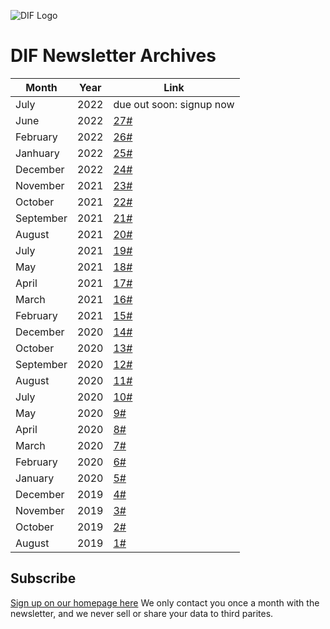 ![DIF Logo](https://raw.githubusercontent.com/decentralized-identity/universal-resolver/master/docs/logo-dif.png)

# DIF Newsletter Archives


| Month | Year | Link | 
| ----------- | -------------- | ---------------- |
| July | 2022 | due out soon: signup now |
| June | 2022 | [27#](https://blog.identity.foundation/dif-monthly-27/) |
| February | 2022 | [26#](https://blog.identity.foundation/dif-monthly-26/) |
| Janhuary | 2022 |[25#](https://blog.identity.foundation/dif-monthly-25/)
| December | 2022 |[24#](https://blog.identity.foundation/dif-monthly-24)
| November | 2021 | [23#](https://blog.identity.foundation/dif-monthly-23/) 
| October | 2021 | [22#](https://blog.identity.foundation/dif-monthly-22/) 
| September | 2021 | [21#](https://blog.identity.foundation/dif-monthly-21/) 
| August | 2021 | [20#](https://blog.identity.foundation/dif-monthly-20/) 
| July | 2021 | [19#](https://blog.identity.foundation/dif-monthly-19/) 
| May | 2021 | [18#](https://blog.identity.foundation/dif-monthly-18/) 
| April | 2021 | [17#](https://blog.identity.foundation/dif-monthly-17/) 
| March | 2021 | [16#](https://blog.identity.foundation/dif-monthly-16/) 
| February | 2021 |[15#](https://blog.identity.foundation/dif-monthly-15/)
| December | 2020 | [14#](https://blog.identity.foundation/dif-monthly-14/) 
| October | 2020 | [13#](https://blog.identity.foundation/dif-monthly-13/) 
| September | 2020 | [12#](https://blog.identity.foundation/dif-monthly-12/) 
| August | 2020 | [11#](https://blog.identity.foundation/dif-monthly-11/) 
| July | 2020 | [10#](https://blog.identity.foundation/dif-monthly-10/) 
| May | 2020 | [9#](https://blog.identity.foundation/dif-monthly-9/) 
| April | 2020 | [8#](https://blog.identity.foundation/dif-monthly-8/) 
| March | 2020 | [7#](https://blog.identity.foundation/dif-monthly-7/) 
| February | 2020 | [6#](https://blog.identity.foundation/dif-monthly-6/) 
| January | 2020 | [5#](https://blog.identity.foundation/dif-monthly-5/) 
| December | 2019 | [4#](https://blog.identity.foundation/dif-monthly-4/) 
| November | 2019 | [3#](https://blog.identity.foundation/dif-monthly-3/)
| October | 2019 | [2#](https://blog.identity.foundation/dif-monthly-2/)
| August | 2019 | [1#](https://blog.identity.foundation/dif-monthly-1-edit-c/)


## Subscribe

[Sign up on our homepage here](https://identity.foundation/)
We only contact you once a month with the newsletter, and we never sell or share your data to third parites.
